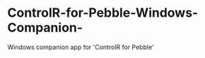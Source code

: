 ControlR-for-Pebble-Windows-Companion-
======================================

Windows companion app for 'ControlR for Pebble'
